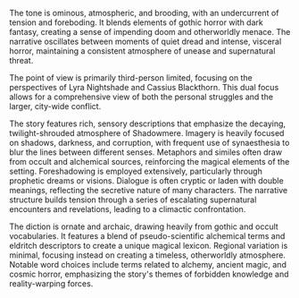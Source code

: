 
<tone>The tone is ominous, atmospheric, and brooding, with an undercurrent of tension and foreboding. It blends elements of gothic horror with dark fantasy, creating a sense of impending doom and otherworldly menace. The narrative oscillates between moments of quiet dread and intense, visceral horror, maintaining a consistent atmosphere of unease and supernatural threat.</tone>

<pov>The point of view is primarily third-person limited, focusing on the perspectives of Lyra Nightshade and Cassius Blackthorn. This dual focus allows for a comprehensive view of both the personal struggles and the larger, city-wide conflict.</pov>

<litdev>The story features rich, sensory descriptions that emphasize the decaying, twilight-shrouded atmosphere of Shadowmere. Imagery is heavily focused on shadows, darkness, and corruption, with frequent use of synaesthesia to blur the lines between different senses. Metaphors and similes often draw from occult and alchemical sources, reinforcing the magical elements of the setting. Foreshadowing is employed extensively, particularly through prophetic dreams or visions. Dialogue is often cryptic or laden with double meanings, reflecting the secretive nature of many characters. The narrative structure builds tension through a series of escalating supernatural encounters and revelations, leading to a climactic confrontation.</litdev>

<lexchoice>The diction is ornate and archaic, drawing heavily from gothic and occult vocabularies. It features a blend of pseudo-scientific alchemical terms and eldritch descriptors to create a unique magical lexicon. Regional variation is minimal, focusing instead on creating a timeless, otherworldly atmosphere. Notable word choices include terms related to alchemy, ancient magic, and cosmic horror, emphasizing the story's themes of forbidden knowledge and reality-warping forces.</lexchoice>
